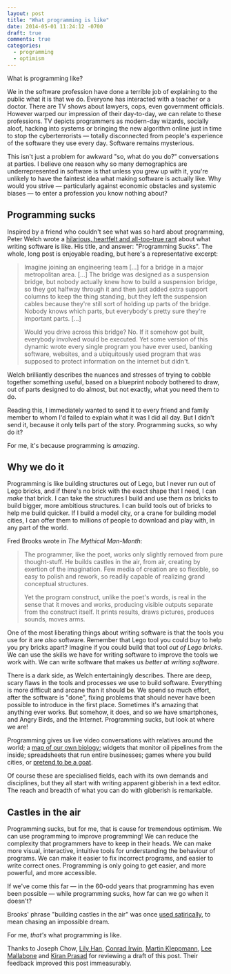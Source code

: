 ```yaml
---
layout: post
title: "What programming is like"
date: 2014-05-01 11:24:12 -0700
draft: true
comments: true
categories:
  - programming
  - optimism
---
```

What is programming like?

We in the software profession have done a terrible job of explaining to the public what it is that we do.  Everyone has interacted with a teacher or a doctor.  There are TV shows about lawyers, cops, even government officials.  However warped our impression of their day-to-day, we can relate to these professions.  TV depicts programmers as modern-day wizards, socially aloof, hacking into systems or bringing the new algorithm online just in time to stop the cyberterrorists — totally disconnected from people's experience of the software they use every day.  Software remains mysterious.

This isn't just a problem for awkward "so, what do you do?" conversations at parties.  I believe one reason why so many demographics are underrepresented in software is that unless you grew up with it, you're unlikely to have the faintest idea what making software is actually like.  Why would you strive — particularly against economic obstacles and systemic biases — to enter a profession you know nothing about?

## Programming sucks

Inspired by a friend who couldn't see what was so hard about programming, Peter Welch wrote a [hilarious, heartfelt and all-too-true rant](http://stilldrinking.org/programming-sucks) about what writing software is like.  His title, and answer: "Programming Sucks".  The whole, long post is enjoyable reading, but here's a representative excerpt:

> Imagine joining an engineering team [...] for a bridge in a major metropolitan area. [...] The bridge was designed as a suspension bridge, but nobody actually knew how to build a suspension bridge, so they got halfway through it and then just added extra support columns to keep the thing standing, but they left the suspension cables because they're still sort of holding up parts of the bridge. Nobody knows which parts, but everybody's pretty sure they're important parts. [...]
>
> Would you drive across this bridge? No. If it somehow got built, everybody involved would be executed. Yet some version of this dynamic wrote every single program you have ever used, banking software, websites, and a ubiquitously used program that was supposed to protect information on the internet but didn't.

<!-- more -->

Welch brilliantly describes the nuances and stresses of trying to cobble together something useful, based on a blueprint nobody bothered to draw, out of parts designed to do almost, but not exactly, what you need them to do.

Reading this, I immediately wanted to send it to every friend and family member to whom I'd failed to explain what it was I did all day.  But I didn't send it, because it only tells part of the story.  Programming sucks, so why do it?

For me, it's because programming is *amazing*.

## Why we do it

Programming is like building structures out of Lego, but I never run out of Lego bricks, and if there's no brick with the exact shape that I need, I can *make* that brick.  I can take the structures I build and use them *as* bricks to build bigger, more ambitious structures.  I can build tools out of bricks to help me build quicker.  If I build a model city, or a crane for building model cities, I can offer them to millions of people to download and play with, in any part of the world.

Fred Brooks wrote in *The Mythical Man-Month*:

> The programmer, like the poet, works only slightly removed from pure thought-stuff. He builds castles in the air, from air, creating by exertion of the imagination. Few media of creation are so flexible, so easy to polish and rework, so readily capable of realizing grand conceptual structures.
>
> Yet the program construct, unlike the poet's words, is real in the sense that it moves and works, producing visible outputs separate from the construct itself. It prints results, draws pictures, produces sounds, moves arms.

One of the most liberating things about writing software is that the tools you use for it are *also* software.  Remember that Lego tool you could buy to help you pry bricks apart?  Imagine if you could build that tool *out of Lego bricks*.  We can use the skills we have for writing software to improve the tools we work with.  We can write software that makes us *better at writing software*.

There is a dark side, as Welch entertainingly describes.  There are deep, scary flaws in the tools and processes we use to build software.  Everything is more difficult and arcane than it should be.  We spend so much effort, after the software is "done", fixing problems that should never have been possible to introduce in the first place.  Sometimes it's amazing that anything ever works.  But somehow, it does, and so we have smartphones, and Angry Birds, and the Internet.  Programming sucks, but look at where we are!

Programming gives us live video conversations with relatives around the world; a [map of our own biology](http://en.wikipedia.org/wiki/Human_Genome_Project); widgets that monitor oil pipelines from the inside; spreadsheets that run entire businesses; games where you build cities, or [pretend to be a goat](http://www.goat-simulator.com/).

Of course these are specialised fields, each with its own demands and disciplines, but they all start with writing apparent gibberish in a text editor.  The reach and breadth of what you can do with gibberish is remarkable.

## Castles in the air

Programming sucks, but for me, that is cause for tremendous optimism.  We can use programming to improve programming!  We can reduce the complexity that programmers have to keep in their heads.  We can make more visual, interactive, intuitive tools for understanding the behaviour of programs.  We can make it easier to fix incorrect programs, and easier to write correct ones.  Programming is only going to get easier, and more powerful, and more accessible.

If we've come this far — in the 60-odd years that programming has even been possible — while programming sucks, how far can we go when it doesn't?

Brooks' phrase "building castles in the air" was once [used satirically](http://en.wiktionary.org/wiki/build_castles_in_the_air), to mean chasing an impossible dream.

For me, *that's* what programming is like.

<p class="credits">
Thanks to
Joseph Chow,
<a href="http://www.lihaco-consulting.com/">Lily Han</a>,
<a href="https://twitter.com/ConradIrwin">Conrad Irwin</a>,
<a href="http://martin.kleppmann.com/">Martin Kleppmann</a>,
<a href="https://twitter.com/LeeMallabone">Lee Mallabone</a> and
<a href="http://www.linkedin.com/in/kiranprasad">Kiran Prasad</a>
for reviewing a draft of this post.  Their feedback improved this post immeasurably.
</p>
